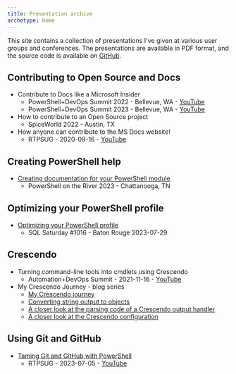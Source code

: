 ```yaml
---
title: Presentation archive
archetype: home
---
```

<!-- markdownlint-disable MD041 -->

This site contains a collection of presentations I've given at various user groups and conferences.
The presentations are available in PDF format, and the source code is available on [GitHub][07].

## Contributing to Open Source and Docs

- Contribute to Docs like a Microsoft Insider
  - PowerShell+DevOps Summit 2022 - Bellevue, WA - [YouTube][12]
  - PowerShell+DevOps Summit 2023 - Bellevue, WA - [YouTube][13]
- How to contribute to an Open Source project
  - SpiceWorld 2022 - Austin, TX
- How anyone can contribute to the MS Docs website!
  - RTPSUG - 2020-09-16 - [YouTube][09]

## Creating PowerShell help

- [Creating documentation for your PowerShell module][08]
  - PowerShell on the River 2023 - Chattanooga, TN

## Optimizing your PowerShell profile

- [Optimizing your PowerShell profile][02]
  - SQL Saturday #1016 - Baton Rouge 2023-07-29

## Crescendo

- Turning command-line tools into cmdlets using Crescendo
  - Automation+DevOps Summit - 2021-11-16 - [YouTube][12]
- My Crescendo Journey - blog series
  - [My Crescendo journey][06]
  - [Converting string output to objects][05]
  - [A closer look at the parsing code of a Crescendo output handler][04]
  - [A closer look at the Crescendo configuration][03]

## Using Git and GitHub

- [Taming Git and GitHub with PowerShell][01]
  - RTPSUG - 2023-07-05 - [YouTube][10]

<!-- link references -->
[01]: ./GitHub/
[02]: ./PSProfiles/
[03]: https://devblogs.microsoft.com/powershell-community/a-closer-look-at-the-crescendo-configuration/
[04]: https://devblogs.microsoft.com/powershell-community/a-closer-look-at-the-parsing-code-of-a-crescendo-output-handler/
[05]: https://devblogs.microsoft.com/powershell-community/converting-string-output-to-objects/
[06]: https://devblogs.microsoft.com/powershell-community/my-crescendo-journey/
[07]: https://github.com/sdwheeler/presentations
[08]: https://mikefrobbins.github.io/psdocs-how-to
[09]: https://www.youtube.com/watch?v=0_DEB61YOMc
[10]: https://www.youtube.com/watch?v=5TPR66fFrsQ
[11]: https://www.youtube.com/watch?v=9-_VPIu6zLw
[12]: https://www.youtube.com/watch?v=acynivRDg7g
[13]: https://www.youtube.com/watch?v=ZQODV8krq1Q
